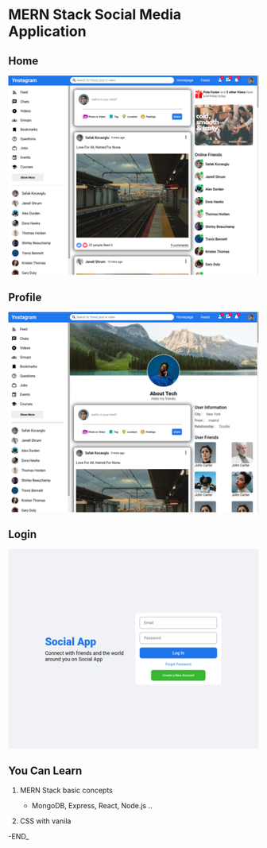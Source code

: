 # MERN Stack Social Media Application

## Home
![](./assets/Home.png)  

## Profile
![](/assets/Profile.png)  

## Login
![](/assets/Login.png)  

## You Can Learn

1. MERN Stack basic concepts
    - MongoDB, Express, React, Node.js ..

2. CSS with vanila

-END_